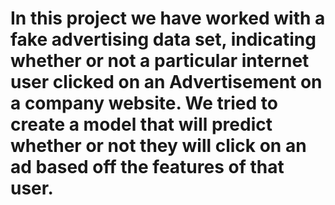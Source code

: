 # In this project we have worked with a fake advertising data set, indicating whether or not a particular internet user clicked on an Advertisement on a company website. We tried to create a model that will predict whether or not they will click on an ad based off the features of that user.
